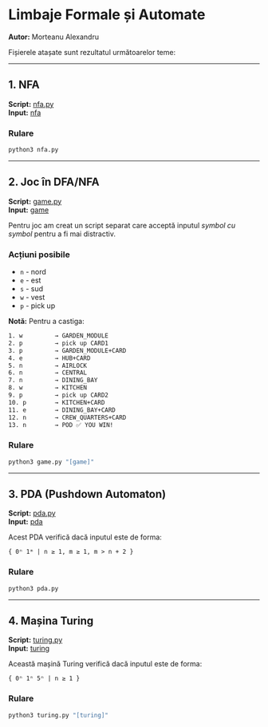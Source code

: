 # Limbaje Formale și Automate

**Autor:** Morteanu Alexandru

Fișierele atașate sunt rezultatul următoarelor teme:

---

## 1. NFA

**Script:** [nfa.py](nfa.py)  
**Input:** [nfa]([nfa])

### Rulare
```bash
python3 nfa.py
```

---

## 2. Joc în DFA/NFA

**Script:** [game.py](game.py)  
**Input:** [game]([game])

Pentru joc am creat un script separat care acceptă inputul *symbol cu symbol* pentru a fi mai distractiv.

### Acțiuni posibile
- `n` - nord
- `e` - est  
- `s` - sud
- `w` - vest
- `p` - pick up

**Notă:** Pentru a castiga:
```bash
1. w         → GARDEN_MODULE
2. p         → pick up CARD1
3. p         → GARDEN_MODULE+CARD
4. e         → HUB+CARD
5. n         → AIRLOCK
6. n         → CENTRAL
7. n         → DINING_BAY
8. w         → KITCHEN
9. p         → pick up CARD2
10. p        → KITCHEN+CARD
11. e        → DINING_BAY+CARD
12. n        → CREW_QUARTERS+CARD
13. n        → POD ✅ YOU WIN!
```

### Rulare
```bash
python3 game.py "[game]"
```

---

## 3. PDA (Pushdown Automaton)

**Script:** [pda.py](pda.py)  
**Input:** [pda]([pda])

Acest PDA verifică dacă inputul este de forma:
```
{ 0ⁿ 1ᵐ | n ≥ 1, m ≥ 1, m > n + 2 }
```

### Rulare
```bash
python3 pda.py
```

---

## 4. Mașina Turing

**Script:** [turing.py](turing.py)  
**Input:** [turing]([turing])

Această mașină Turing verifică dacă inputul este de forma:
```
{ 0ⁿ 1ⁿ 5ⁿ | n ≥ 1 }
```

### Rulare
```bash
python3 turing.py "[turing]"
```
